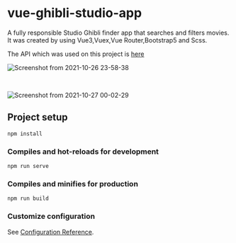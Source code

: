 # vue-ghibli-studio-app

A fully responsible Studio Ghibli finder app that searches and filters movies. It was created by using Vue3,Vuex,Vue Router,Bootstrap5 and Scss.

The API which was used on this project is <a href="https://ghibliapi.herokuapp.com/#" target="_blank">here</a>

![Screenshot from 2021-10-26 23-58-38](https://user-images.githubusercontent.com/67799995/138960017-13c73426-7199-4d8a-adcb-e8f8ba01d01f.png)

<br/>

![Screenshot from 2021-10-27 00-02-29](https://user-images.githubusercontent.com/67799995/138960521-56eb1a9d-e987-4e55-9fc2-ec7387a704bf.png)


## Project setup
```
npm install
```

### Compiles and hot-reloads for development
```
npm run serve
```

### Compiles and minifies for production
```
npm run build
```

### Customize configuration
See [Configuration Reference](https://cli.vuejs.org/config/).
